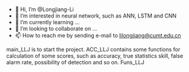 - 👋 Hi, I’m @Longjiang-Li
- 👀 I’m interested in neural network, such as ANN, LSTM and CNN
- 🌱 I’m currently learning ...
- 💞️ I’m looking to collaborate on ...
- 📫 How to reach me by sending e-mail to lilongjiang@cumt.edu.cn

<!---
Longjiang-Li/Longjiang-Li is a ✨ special ✨ repository because its `README.md` (this file) appears on your GitHub profile.
You can click the Preview link to take a look at your changes.
--->
main_LLJ is to start the project.
ACC_LLJ contains some functions for calculation of some scores, such as accuracy, true statistics skill, false alarm rate, possibility of detection and so on.
Funs_LLJ 

